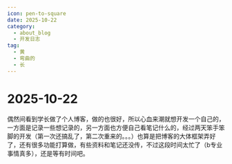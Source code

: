 ```yaml
---
icon: pen-to-square
date: 2025-10-22
category:
  - about_blog
  - 开发日志
tag:
  - 黄
  - 弯曲的
  - 长
---
```


# 2025-10-22

   偶然间看到学长做了个人博客，做的也很好，所以心血来潮就想开发一个自己的，一方面是记录一些想记录的，另一方面也方便自己看笔记什么的，经过两天笨手笨脚的开发（第一次还搞乱了，第二次重来的。。。）也算是把博客的大体框架弄好了，还有很多功能打算做，有些资料和笔记还没传，不过这段时间太忙了（b专业事情真多），还是等有时间吧。
